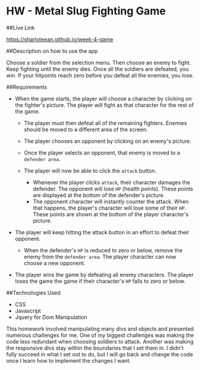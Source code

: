 # HW - Metal Slug Fighting Game

##Live Link 

https://sharloteean.github.io/week-4-game

##Description on how to use the app

Choose a soldier from the selection menu. Then choose an enemy to fight. Keep fighting until the enemy dies. Once all the soldiers are defeated, you win. If your hitpoints reach zero before you defeat all the enemies, you lose.

##Requirements

 * When the game starts, the player will choose a character by clicking on the fighter's picture. The player will fight as that character for the rest of the game.

   * The player must then defeat all of the remaining fighters. Enemies should be moved to a different area of the screen.

   * The player chooses an opponent by clicking on an enemy's picture.

   * Once the player selects an opponent, that enemy is moved to a `defender area`.

   * The player will now be able to click the `attack` button.
     * Whenever the player clicks `attack`, their character damages the defender. The opponent will lose `HP` (health points). These points are displayed at the bottom of the defender's picture. 
     * The opponent character will instantly counter the attack. When that happens, the player's character will lose some of their `HP`. These points are shown at the bottom of the player character's picture.


* The player will keep hitting the attack button in an effort to defeat their opponent.

   * When the defender's `HP` is reduced to zero or below, remove the enemy from the `defender area`. The player character can now choose a new opponent.

* The player wins the game by defeating all enemy characters. The player loses the game the game if their character's `HP` falls to zero or below.

##Technologies Used
* CSS 
* Javascript
* Jquery for Dom Manipulation

This homework involved manipulating many divs and objects and presented numerous challenges for me. One of my biggest challenges was making the code less redundant when choosing soldiers to attack. Another was making the responsive divs stay within the boundaries that I set them in. I didn't fully succeed in what I set out to do, but I will go back and change the code once I learn how to implement the changes I want. 